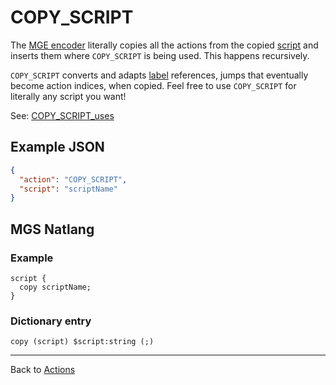 # COPY_SCRIPT

The [MGE encoder](../encoder/mge_encoder) literally copies all the actions from the copied [script](../scripts) and inserts them where `COPY_SCRIPT` is being used. This happens recursively.

`COPY_SCRIPT` converts and adapts [label](../mgs/advanced_syntax/labels) references, jumps that eventually become action indices, when copied. Feel free to use `COPY_SCRIPT` for literally any script you want!

See: [COPY_SCRIPT_uses](../techniques/COPY_SCRIPT_uses)

## Example JSON

```json
{
  "action": "COPY_SCRIPT",
  "script": "scriptName"
}
```

## MGS Natlang

### Example

```mgs
script {
  copy scriptName;
}
```

### Dictionary entry

```
copy (script) $script:string (;)
```

---

Back to [Actions](../actions)
